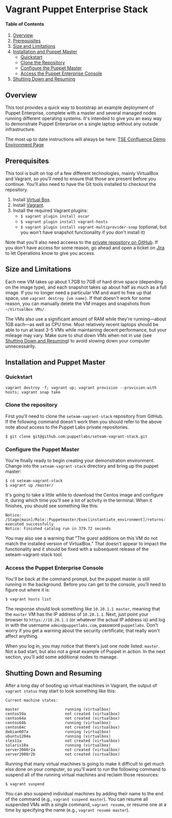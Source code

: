 # Vagrant Puppet Enterprise Stack

#### Table of Contents

1. [Overview](#overview)
2. [Prerequisites](#prerequisites)
3. [Size and Limitations](#size-and-limitations)
4. [Installation and Puppet Master](#installation-and-puppet-master)
    * [Quickstart](#quickstart)
    * [Clone the Repository](#clone-the-repository)
    * [Configure the Puppet Master](#configure-the-puppet-master)
    * [Access the Puppet Enterprise Console](#access-the-puppet-enterprise-console)
6. [Shutting Down and Resuming](#shutting-down-and-resuming)

## Overview
This tool provides a quick way to bootstrap an example deployment of Puppet Enterprise, complete with a master and several managed nodes running different operating systems. It's intended to give you an easy way to demonstrate Puppet Enterprise on a single laptop without any outside infrastructure.

The most up to date instructions will always be here: [TSE Confluence Demo Environment Page](https://confluence.puppetlabs.com/display/TSE/Demo+Environment)

## Prerequisites
This tool is built on top of a few different technologies, mainly VirtualBox and Vagrant, so you'll need to ensure that those are present before you continue. You'll also need to have the Git tools installed to checkout the repository. 

1. Install [Virtual Box](https://www.virtualbox.org/wiki/Downloads).
2. Install [Vagrant](http://vagrantup.com/).
3. Install the required Vagrant plugins:
	* `$ vagrant plugin install oscar`
	* `$ vagrant plugin install vagrant-hosts`
	* `$ vagrant plugin install vagrant-multiprovider-snap` (optional, but you won't have snapshot functionality if you don't install it)

Note that you'll also need acceess to the [private repository on GitHub](http://www.github.com/puppetlabs/seteam-vagrant-stack). If you don't have access for some reason, go ahead and open a ticket on [Jira](https://jira.puppetlabs.com) to let Operations know to give you access. 

## Size and Limitations
Each new VM takes up about 1.7GB to 7GB of hard drive space (depending on the image type), and each snapshot takes up about half as much as a full image. If you no longer need a particular VM and want to free up that space, use `vagrant destroy {vm name}`. If that doesn't work for some reason, you can manually delete the VM images and snapshots from `~/VirtualBox VMs/`.

The VMs also use a significant amount of RAM while they're running—about 1GB each—as well as CPU time. Most relatively recent laptops should be able to run at least 3-5 VMs while maintaining decent performance, but your mileage may vary. Make sure to shut down VMs when not in use (see [Shutting Down and Resuming](#shutting-down-and-resuming)) to avoid slowing down your computer unnecessarily. 


## Installation and Puppet Master
### Quickstart

    vagrant destroy -f; vagrant up; vagrant provision --provision-with hosts; vagrant snap take

### Clone the repository
First you'll need to clone the `seteam-vagrant-stack` repository from GitHub. If the following command doesn't work then you should refer to the above note about access to the Puppet Labs private repositories.

	$ git clone git@github.com:puppetlabs/seteam-vagrant-stack.git

### Configure the Puppet Master
You're finally ready to begin creating your demonstration environment. Change into the `seteam-vagrant-stack` directory and bring up the puppet master:

	$ cd seteam-vagrant-stack
	$ vagrant up /master/
	
It's going to take a little while to download the Centos image and configure it, during which time you'll see a lot of activity in the terminal. When it finishes, you should see something like this:

	Notice: /Stage[main]/Role::Puppetmaster/Exec[instantiate_environment]/returns: executed successfully
	Notice: Finished catalog run in 379.72 seconds

You may also see a warning that "The guest additions on this VM do not match the installed version of
VirtualBox." That doesn't appear to impact the functionality and it should be fixed with a subsequent release of the seteam-vagrant-stack tool.

### Access the Puppet Enterprise Console
You'll be back at the command prompt, but the puppet master is still running in the background. Before you can get to the console, you'll need to figure out where it is:

	$ vagrant hosts list

The response should look something like `10.20.1.1 master`, meaning that the `master` VM has the IP address of `10.20.1.1`. Next, just point your browser to `https://10.20.1.1` (or whatever the actual IP address is) and log in with the username `admin@puppetlabs.com`, password `puppetlabs`. Don't worry if you get a warning about the security certificate; that really won't affect anything. 

When you log in, you may notice that there's just one node listed: `master`. Not a bad start, but also not a great example of Puppet in action. In the next section, you'll add some additional nodes to manage.


## Shutting Down and Resuming
After a long day of booting up virtual machines in Vagrant, the output of `vagrant status` may start to look something like this:

	Current machine states:

	master                    running (virtualbox)
	centos59a                 not created (virtualbox)
	centos64a                 not created (virtualbox)
	centos64b                 running (virtualbox)
	centos64c                 not created (virtualbox)
	debian607a                running (virtualbox)
	ubuntu1204a               running (virtualbox)
	sles11a                   not created (virtualbox)
	solaris10a                running (virtualbox)
	server2008r2a             not created (virtualbox)
	server2008r2b             not created (virtualbox)
	
Running that many virtual machines is going to make it difficult to get much else done on your computer, so you'll want to run the following command to suspend all of the running virtual machines and reclaim those resources:

	$ vagrant suspend

You can also suspend individual machines by adding their name to the end of the command (e.g., `vagrant suspend master`). You can resume all suspended VMs with a single command, `vagrant resume`, or resume one at a time by specifying the name (e.g., `vagrant resume master`).


